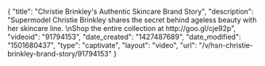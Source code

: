 {
    "title": "Christie Brinkley's Authentic Skincare Brand Story",
    "description": "Supermodel Christie Brinkley shares the secret behind ageless beauty with her skincare line. \nShop the entire collection at http:\/\/goo.gl\/cje92p",
    "videoid": "91794153",
    "date_created": "1427487689",
    "date_modified": "1501680437",
    "type": "captivate",
    "layout": "video",
    "url": "\/v\/hsn-christie-brinkley-brand-story\/91794153"
}
